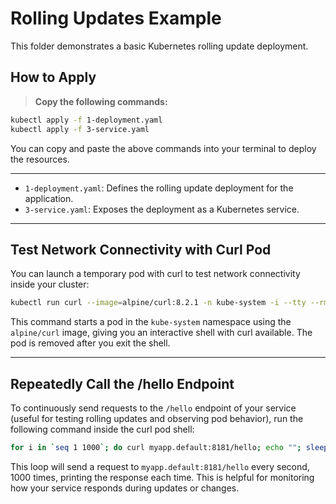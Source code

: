 # Rolling Updates Example

This folder demonstrates a basic Kubernetes rolling update deployment.

## How to Apply

> **Copy the following commands:**

```sh {copy}
kubectl apply -f 1-deployment.yaml
kubectl apply -f 3-service.yaml
```

You can copy and paste the above commands into your terminal to deploy the resources.

---

- `1-deployment.yaml`: Defines the rolling update deployment for the application.
- `3-service.yaml`: Exposes the deployment as a Kubernetes service.

---

## Test Network Connectivity with Curl Pod

You can launch a temporary pod with curl to test network connectivity inside your cluster:

```sh {copy}
kubectl run curl --image=alpine/curl:8.2.1 -n kube-system -i --tty --rm -- sh
```

This command starts a pod in the `kube-system` namespace using the `alpine/curl` image, giving you an interactive shell with curl available. The pod is removed after you exit the shell.

---

## Repeatedly Call the /hello Endpoint

To continuously send requests to the `/hello` endpoint of your service (useful for testing rolling updates and observing pod behavior), run the following command inside the curl pod shell:

```sh {copy}
for i in `seq 1 1000`; do curl myapp.default:8181/hello; echo ""; sleep 1; done
```

This loop will send a request to `myapp.default:8181/hello` every second, 1000 times, printing the response each time. This is helpful for monitoring how your service responds during updates or changes. 